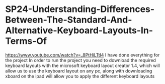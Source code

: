 # SP24-Understanding-Differences-Between-The-Standard-And-Alternative-Keyboard-Layouts-In-Terms-Of
https://www.youtube.com/watch?v=_8PtHiLTtI4
I have done everything for the project
In order to run the project you need to download the required keyboard layouts with the microsoft keyboard layout creator 1.4, which will allow us to use the keyboard layout on any pc, along with downloading xboard on the ipad will allow you to apply the different keyboard layouts
